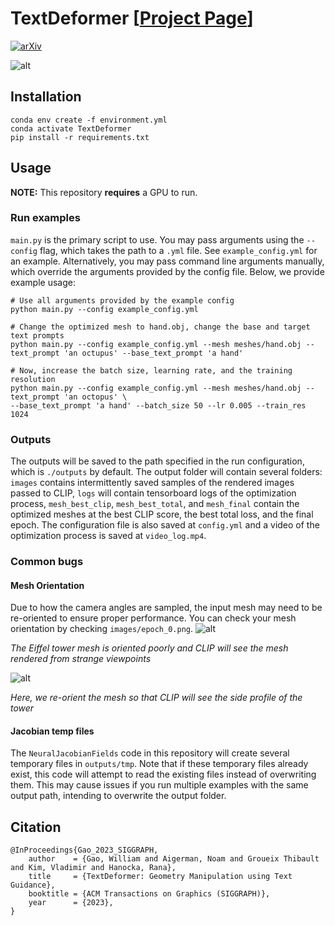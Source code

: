 # TextDeformer [[Project Page](https://threedle.github.io/TextDeformer/)]
[![arXiv](https://img.shields.io/badge/arXiv-TextDeformer-b31b1b.svg)](https://arxiv.org/abs/2304.13348)

![alt](images/planck_to_einstein.gif)
## Installation

    conda env create -f environment.yml
    conda activate TextDeformer
    pip install -r requirements.txt

## Usage
**NOTE:** This repository **requires** a GPU to run.

### Run examples
``main.py`` is the primary script to use. You may pass arguments using the ``--config`` flag, which takes the path to a ``.yml`` file. See ``example_config.yml`` for an example. Alternatively, you may pass command line arguments manually, which override the arguments provided by the config file. Below, we provide example usage:
    
    # Use all arguments provided by the example config
    python main.py --config example_config.yml

    # Change the optimized mesh to hand.obj, change the base and target text prompts
    python main.py --config example_config.yml --mesh meshes/hand.obj --text_prompt 'an octupus' --base_text_prompt 'a hand'

    # Now, increase the batch size, learning rate, and the training resolution
    python main.py --config example_config.yml --mesh meshes/hand.obj --text_prompt 'an octopus' \
    --base_text_prompt 'a hand' --batch_size 50 --lr 0.005 --train_res 1024

### Outputs
The outputs will be saved to the path specified in the run configuration, which is ``./outputs`` by default. The output folder will contain several folders: ``images`` contains intermittently saved samples of the rendered images passed to CLIP, ``logs`` will contain tensorboard logs of the optimization process, ``mesh_best_clip``, ``mesh_best_total``, and ``mesh_final`` contain the optimized meshes at the best CLIP score, the best total loss, and the final epoch. The configuration file is also saved at ``config.yml`` and a video of the optimization process is saved at ``video_log.mp4``. 

### Common bugs
#### Mesh Orientation
Due to how the camera angles are sampled, the input mesh may need to be re-oriented to ensure proper performance. You can check your mesh orientation by checking ``images/epoch_0.png``. 
![alt](images/bad_orientation.png)

*The Eiffel tower mesh is oriented poorly and CLIP will see the mesh rendered from strange viewpoints*

![alt](images/good_orientation.png)

*Here, we re-orient the mesh so that CLIP will see the side profile of the tower*

#### Jacobian temp files
The ``NeuralJacobianFields`` code in this repository will create several temporary files in ``outputs/tmp``. Note that if these temporary files already exist, this code will attempt to read the existing files instead of overwriting them. This may cause issues if you run multiple examples with the same output path, intending to overwrite the output folder.

## Citation
```
@InProceedings{Gao_2023_SIGGRAPH,
    author    = {Gao, William and Aigerman, Noam and Groueix Thibault and Kim, Vladimir and Hanocka, Rana},
    title     = {TextDeformer: Geometry Manipulation using Text Guidance},
    booktitle = {ACM Transactions on Graphics (SIGGRAPH)},
    year      = {2023},
}